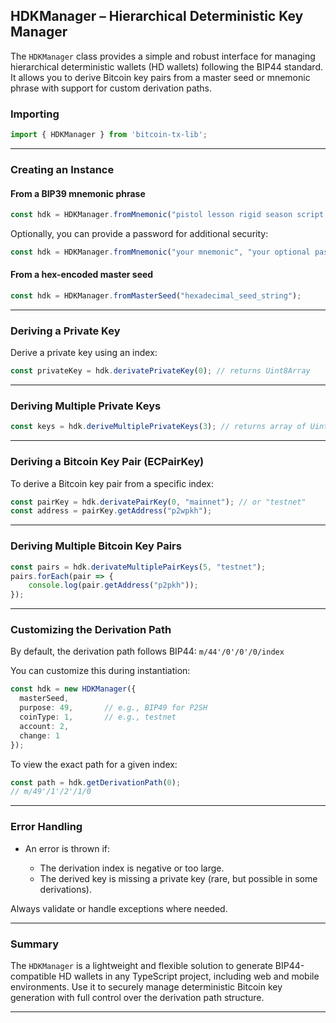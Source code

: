 
## HDKManager – Hierarchical Deterministic Key Manager

The `HDKManager` class provides a simple and robust interface for managing hierarchical deterministic wallets (HD wallets) following the BIP44 standard. It allows you to derive Bitcoin key pairs from a master seed or mnemonic phrase with support for custom derivation paths.


### Importing

```ts
import { HDKManager } from 'bitcoin-tx-lib';
```

---

### Creating an Instance

#### From a BIP39 mnemonic phrase

```ts
const hdk = HDKManager.fromMnemonic("pistol lesson rigid season script crouch clog spin lottery canal deal leaf");
```

Optionally, you can provide a password for additional security:

```ts
const hdk = HDKManager.fromMnemonic("your mnemonic", "your optional password");
```

#### From a hex-encoded master seed

```ts
const hdk = HDKManager.fromMasterSeed("hexadecimal_seed_string");
```

---

### Deriving a Private Key

Derive a private key using an index:

```ts
const privateKey = hdk.derivatePrivateKey(0); // returns Uint8Array
```

---

### Deriving Multiple Private Keys

```ts
const keys = hdk.deriveMultiplePrivateKeys(3); // returns array of Uint8Array
```

---

### Deriving a Bitcoin Key Pair (ECPairKey)

To derive a Bitcoin key pair from a specific index:

```ts
const pairKey = hdk.derivatePairKey(0, "mainnet"); // or "testnet"
const address = pairKey.getAddress("p2wpkh");
```

---

### Deriving Multiple Bitcoin Key Pairs

```ts
const pairs = hdk.derivateMultiplePairKeys(5, "testnet");
pairs.forEach(pair => {
    console.log(pair.getAddress("p2pkh"));
});
```

---

### Customizing the Derivation Path

By default, the derivation path follows BIP44:
`m/44'/0'/0'/0/index`

You can customize this during instantiation:

```ts
const hdk = new HDKManager({
  masterSeed,
  purpose: 49,       // e.g., BIP49 for P2SH
  coinType: 1,       // e.g., testnet
  account: 2,
  change: 1
});
```

To view the exact path for a given index:

```ts
const path = hdk.getDerivationPath(0);
// m/49'/1'/2'/1/0
```

---

### Error Handling

* An error is thrown if:

  * The derivation index is negative or too large.
  * The derived key is missing a private key (rare, but possible in some derivations).

Always validate or handle exceptions where needed.

---

### Summary

The `HDKManager` is a lightweight and flexible solution to generate BIP44-compatible HD wallets in any TypeScript project, including web and mobile environments. Use it to securely manage deterministic Bitcoin key generation with full control over the derivation path structure.

---

